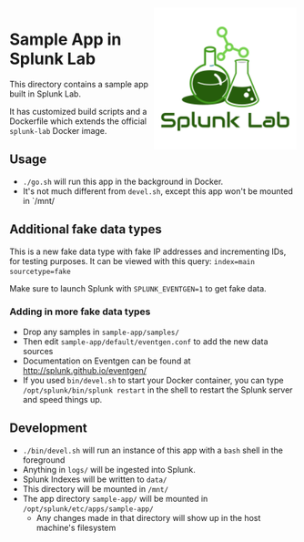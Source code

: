 
<img src="../img/splunk-lab.png" width="250" align="right" />


# Sample App in Splunk Lab

This directory contains a sample app built in Splunk Lab.

It has customized build scripts and a Dockerfile which extends the official `splunk-lab` Docker image.

## Usage

- `./go.sh` will run this app in the background in Docker.
- It's not much different from `devel.sh`, except this app won't be mounted in `/mnt/


## Additional fake data types

This is a new fake data type with fake IP addresses and incrementing IDs, for testing purposes.
It can be viewed with this query: `index=main sourcetype=fake`

Make sure to launch Splunk with `SPLUNK_EVENTGEN=1` to get fake data.


### Adding in more fake data types

- Drop any samples in `sample-app/samples/`
- Then edit `sample-app/default/eventgen.conf` to add the new data sources
- Documentation on Eventgen can be found at http://splunk.github.io/eventgen/
- If you used `bin/devel.sh` to start your Docker container, you can type `/opt/splunk/bin/splunk restart` in the shell to restart the Splunk server and speed things up.


## Development

- `./bin/devel.sh` will run an instance of this app with a `bash` shell in the foreground
- Anything in `logs/` will be ingested into Splunk.
- Splunk Indexes will be written to `data/`
- This directory will be mounted in `/mnt/`
- The app directory `sample-app/` will be mounted in `/opt/splunk/etc/apps/sample-app/`
   - Any changes made in that directory will show up in the host machine's filesystem




